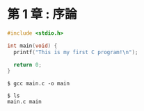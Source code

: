 # 第 1 章 : 序論

````c
#include <stdio.h>

int main(void) {
  printf("This is my first C program!\n");

  return 0;
}
````

````
$ gcc main.c -o main
````

````
$ ls
main.c main
````

